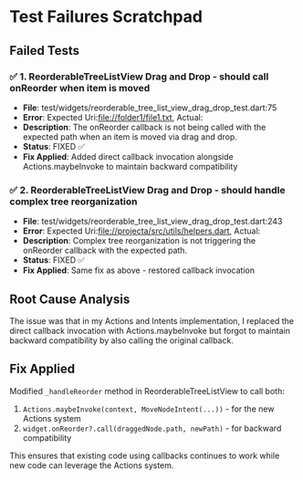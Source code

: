 # Test Failures Scratchpad

## Failed Tests

### ✅ 1. ReorderableTreeListView Drag and Drop - should call onReorder when item is moved
- **File**: test/widgets/reorderable_tree_list_view_drag_drop_test.dart:75
- **Error**: Expected Uri:<file://folder1/file1.txt>, Actual: <null>
- **Description**: The onReorder callback is not being called with the expected path when an item is moved via drag and drop.
- **Status**: FIXED ✅
- **Fix Applied**: Added direct callback invocation alongside Actions.maybeInvoke to maintain backward compatibility

### ✅ 2. ReorderableTreeListView Drag and Drop - should handle complex tree reorganization  
- **File**: test/widgets/reorderable_tree_list_view_drag_drop_test.dart:243
- **Error**: Expected Uri:<file://projecta/src/utils/helpers.dart>, Actual: <null>
- **Description**: Complex tree reorganization is not triggering the onReorder callback with the expected path.
- **Status**: FIXED ✅
- **Fix Applied**: Same fix as above - restored callback invocation

## Root Cause Analysis

The issue was that in my Actions and Intents implementation, I replaced the direct callback invocation with Actions.maybeInvoke but forgot to maintain backward compatibility by also calling the original callback.

## Fix Applied

Modified `_handleReorder` method in ReorderableTreeListView to call both:
1. `Actions.maybeInvoke(context, MoveNodeIntent(...))` - for the new Actions system
2. `widget.onReorder?.call(draggedNode.path, newPath)` - for backward compatibility

This ensures that existing code using callbacks continues to work while new code can leverage the Actions system.